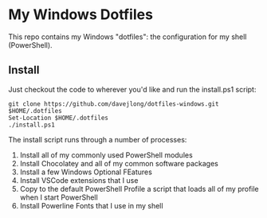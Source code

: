 # My Windows Dotfiles
This repo contains my Windows "dotfiles": the configuration for my shell (PowerShell).

## Install

Just checkout the code to wherever you'd like and run the install.ps1 script:

```
git clone https://github.com/davejlong/dotfiles-windows.git $HOME/.dotfiles
Set-Location $HOME/.dotfiles
./install.ps1
```

The install script runs through a number of processes:

1. Install all of my commonly used PowerShell modules
2. Install Chocolatey and all of my common software packages
3. Install a few Windows Optional FEatures
4. Install VSCode extensions that I use
5. Copy to the default PowerShell Profile a script that loads all of my profile when I start PowerShell
6. Install Powerline Fonts that I use in my shell